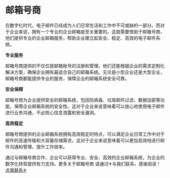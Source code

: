 # 邮箱号商

在数字化时代，电子邮件已经成为人们日常生活和工作中不可或缺的一部分。而对于企业来说，拥有一个专业的企业邮箱是至关重要的。这就需要借助于邮箱号商，他们提供专业的企业邮箱服务，帮助企业建立起安全、稳定、高效的电子邮件系统。

**专业服务**

邮箱号商提供的不仅仅是邮箱账号的注册和管理，他们还能根据企业的需求定制化解决方案，确保企业拥有最适合自己的邮箱系统。无论是小型企业还是大型企业，邮箱号商都能提供专业的服务，保障企业的邮箱系统安全可靠。

**安全保障**

邮箱号商为企业提供安全的邮箱系统，包括防病毒、垃圾邮件过滤、数据加密等功能，保障企业邮箱系统的安全性。这对于企业来说意味着可以放心地使用电子邮件进行业务沟通，不必担心信息泄露和安全漏洞。

**高效稳定**

邮箱号商提供的企业邮箱系统拥有高效稳定的特点，可以满足企业日常工作中对于邮件的高速传输和大容量存储需求。这对于企业来说意味着可以更加高效地进行邮件沟通和管理，提升工作效率。

通过与邮箱号商合作，企业可以获得专业、安全、高效的企业邮箱系统，为企业的数字化转型提供有力支持。更多关于邮箱号商 请通过✈与我们联系，感谢阅读！[点我联系✈](https://cn.G208.com)